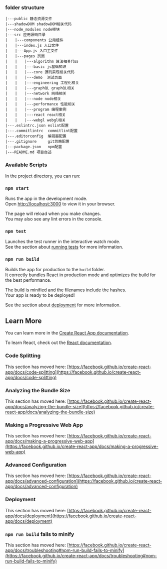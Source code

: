 ### folder structure

```
|---public 静态资源文件
|---shadowDOM shadowDOM相关代码
|---node_modules node模块
|---src 应用源码目录
|　　|---components 公用组件
|　　|---index.js 入口文件
|　　|---App.js 入口主文件
|　　|---pages 页面
|　　|　　|---algorithm 算法相关代码
|　　|　　|---basic js基础知识
|　　|　　|---core 源码实现相关代码
|　　|　　|---demo  测试页面
|　　|　　|---engineering 工程化相关
|　　|　　|---graphQL graphQL相关
|　　|　　|---network 网络相关
|　　|　　|---node node相关
|　　|　　|---performance 性能相关
|　　|　　|---program 编程案例
|　　|　　|---react react相关
|　　|　　|---webgl webgl相关
|---.eslintrc.json eslint配置
|---.commitlintrc  commitlint配置
|---.editorconfig  编辑器配置
|---.gitignore     git忽略配置
|---package.json   npm配置
|---README.md 项目自述
```

### Available Scripts

In the project directory, you can run:

### `npm start`

Runs the app in the development mode.\
Open [http://localhost:3000](http://localhost:3000) to view it in your browser.

The page will reload when you make changes.\
You may also see any lint errors in the console.

### `npm test`

Launches the test runner in the interactive watch mode.\
See the section about [running tests](https://facebook.github.io/create-react-app/docs/running-tests) for more information.

### `npm run build`

Builds the app for production to the `build` folder.\
It correctly bundles React in production mode and optimizes the build for the best performance.

The build is minified and the filenames include the hashes.\
Your app is ready to be deployed!

See the section about [deployment](https://facebook.github.io/create-react-app/docs/deployment) for more information.

## Learn More

You can learn more in the [Create React App documentation](https://facebook.github.io/create-react-app/docs/getting-started).

To learn React, check out the [React documentation](https://reactjs.org/).

### Code Splitting

This section has moved here: [https://facebook.github.io/create-react-app/docs/code-splitting](https://facebook.github.io/create-react-app/docs/code-splitting)

### Analyzing the Bundle Size

This section has moved here: [https://facebook.github.io/create-react-app/docs/analyzing-the-bundle-size](https://facebook.github.io/create-react-app/docs/analyzing-the-bundle-size)

### Making a Progressive Web App

This section has moved here: [https://facebook.github.io/create-react-app/docs/making-a-progressive-web-app](https://facebook.github.io/create-react-app/docs/making-a-progressive-web-app)

### Advanced Configuration

This section has moved here: [https://facebook.github.io/create-react-app/docs/advanced-configuration](https://facebook.github.io/create-react-app/docs/advanced-configuration)

### Deployment

This section has moved here: [https://facebook.github.io/create-react-app/docs/deployment](https://facebook.github.io/create-react-app/docs/deployment)

### `npm run build` fails to minify

This section has moved here: [https://facebook.github.io/create-react-app/docs/troubleshooting#npm-run-build-fails-to-minify](https://facebook.github.io/create-react-app/docs/troubleshooting#npm-run-build-fails-to-minify)
